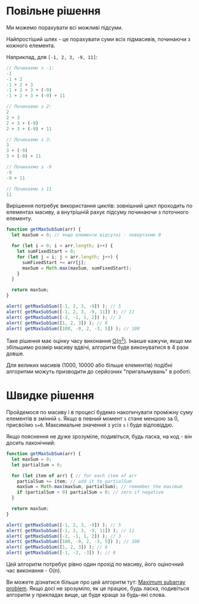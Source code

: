 # Повільне рішення

Ми можемо порахувати всі можливі підсуми.

Найпростіший шлях - це порахувати суми всіх підмасивів, починаючи з кожного елемента.

Наприклад, для `[-1, 2, 3, -9, 11]`:

```js no-beautify
// Починаємо з -1:
-1
-1 + 2
-1 + 2 + 3
-1 + 2 + 3 + (-9)
-1 + 2 + 3 + (-9) + 11

// Починаємо з 2:
2
2 + 3
2 + 3 + (-9)
2 + 3 + (-9) + 11

// Починаємо з 3:
3
3 + (-9)
3 + (-9) + 11

// Починаємо з -9
-9
-9 + 11

// Починаємо з 11
11
```

Вирішення потребує використання циклів: зовнішний цикл проходить по елементах масиву, а внутрішній рахує підсуму починаючи з поточного елементу.

```js run
function getMaxSubSum(arr) {
  let maxSum = 0; // якщо елементи відсутні - повертаємо 0

  for (let i = 0; i < arr.length; i++) {
    let sumFixedStart = 0;
    for (let j = i; j < arr.length; j++) {
      sumFixedStart += arr[j];
      maxSum = Math.max(maxSum, sumFixedStart);
    }
  }

  return maxSum;
}

alert( getMaxSubSum([-1, 2, 3, -9]) ); // 5
alert( getMaxSubSum([-1, 2, 3, -9, 11]) ); // 11
alert( getMaxSubSum([-2, -1, 1, 2]) ); // 3
alert( getMaxSubSum([1, 2, 3]) ); // 6
alert( getMaxSubSum([100, -9, 2, -3, 5]) ); // 100
```

Таке рішення має оцінку часу виконання [O(n<sup>2</sup>)](https://uk.wikipedia.org/wiki/Нотація_Ландау). Інакше кажучи, якщо ми збільшимо розмір масиву вдвічі, алгоритм буде виконуватися в 4 рази довше.

Для великих масивів (1000, 10000 або більше елементів) подібні алгоритми можуть призводити до серйозних "пригальмувань" в роботі.

# Швидке рішення

Пройдемося по масиву і в процесі будемо накопичувати проміжну суму елементів в змінній `s`. Якщо в певний момент `s` стане меншою за 0, присвоїмо `s=0`. Максимальне значення з усіх `s` і буде відповіддю.

Якщо пояснення не дуже зрозуміле, подивіться, будь ласка, на код - він досить лаконічний:

```js run demo
function getMaxSubSum(arr) {
  let maxSum = 0;
  let partialSum = 0;

  for (let item of arr) { // for each item of arr
    partialSum += item; // add it to partialSum
    maxSum = Math.max(maxSum, partialSum); // remember the maximum
    if (partialSum < 0) partialSum = 0; // zero if negative
  }

  return maxSum;
}

alert( getMaxSubSum([-1, 2, 3, -9]) ); // 5
alert( getMaxSubSum([-1, 2, 3, -9, 11]) ); // 11
alert( getMaxSubSum([-2, -1, 1, 2]) ); // 3
alert( getMaxSubSum([100, -9, 2, -3, 5]) ); // 100
alert( getMaxSubSum([1, 2, 3]) ); // 6
alert( getMaxSubSum([-1, -2, -3]) ); // 0
```

Цей алгоритм потребує рівно один прохід по масиву, його оціночний час виконання -  O(n).

Ви можете дізнатися більше про цей алгоритм тут: [Maximum subarray problem](https://en.wikipedia.org/wiki/Maximum_subarray_problem). Якщо досі не зрозуміло, як це працює, будь ласка, подивіться алгоритм у прикладах вище, це буде краще за будь-які слова.

